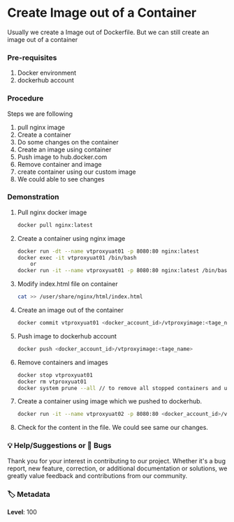 # Create Image out of a Container
Usually we create a Image out of Dockerfile. But we can still create an image out of a container

### Pre-requisites
1. Docker environment 
2. dockerhub account  
### Procedure

Steps we are following 
1. pull nginx image
2. Create a container 
3. Do some changes on the container
4. Create an image using container
5. Push image to hub.docker.com
6. Remove container and image
7. create container using our custom image
8. We could able to see changes 

### Demonstration 

1. Pull nginx docker image
	```sh
	docker pull nginx:latest
	```

1. Create a container using nginx image
	```sh
	docker run -dt --name vtproxyuat01 -p 8080:80 nginx:latest 
	docker exec -it vtproxyuat01 /bin/bash
		or
	docker run -it --name vtproxyuat01 -p 8080:80 nginx:latest /bin/bash
	```

1. Modify index.html file on container 
	```sh
	cat >> /user/share/nginx/html/index.html
    ```
1. Create an image out of the container
	```sh
	docker commit vtproxyuat01 <docker_account_id>/vtproxyimage:<tage_name>
	```
1. Push image to dockerhub account
	```sh
	docker push <docker_account_id>/vtproxyimage:<tage_name>
	```

1. Remove containers and images
	```sh 
	docker stop vtproxyuat01
	docker rm vtproxyuat01
	docker system prune --all // to remove all stopped containers and unused images 
	```

1. Create a container using image which we pushed to dockerhub.
	```sh
	docker run -it --name vtproxyuat02 -p 8080:80 <docker_account_id>/vtproxyimage:<tage_name> /bin/bash
	```

1. Check for the content in the file. We could see same our changes. 

### 💡 Help/Suggestions or 🐛 Bugs

Thank you for your interest in contributing to our project. Whether it's a bug report, new feature, correction, or additional documentation or solutions, we greatly value feedback and contributions from our community.

### 🏷️ Metadata

**Level**: 100